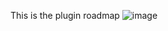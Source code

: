 This is the plugin roadmap
![image](https://github.com/user-attachments/assets/8f4f258a-5d0f-4e3e-8cc7-bd970131faaa)

